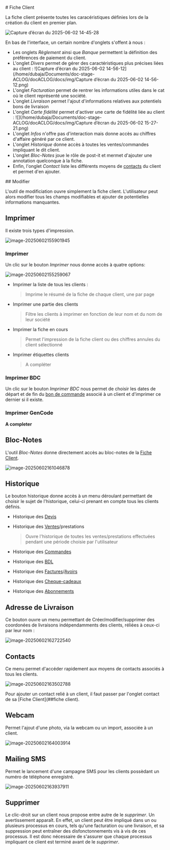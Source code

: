 # Fiche Client



La fiche client présente toutes les caracéristiques définies lors de la création du client en premier plan.

![Capture d’écran du 2025-06-02 14-45-28](/home/dubaja/Documents/doc-stage-ACLOG/docACLOG/docs/img/CaptureClient5.PNG)



En bas de l'interface, un certain nombre d'onglets s'offent à nous : 

- Les onglets _Règlement_ ainsi que _Banque_ permettent la définition des préférences de paiement du client.
- L'onglet _Divers_ permet de gérer des caractéristiques plus précises liées au client : ![Capture d’écran du 2025-06-02 14-56-12](/home/dubaja/Documents/doc-stage-ACLOG/docACLOG/docs/img/Capture d’écran du 2025-06-02 14-56-12.png)
- L'onglet _Facturation_ permet de rentrer les informations utiles dans le cat où le client représenté une société.
- L'onglet _Livraison_ permet l'ajout d'informations relatives aux potentiels bons de livraison
- L'onglet _Carte fidélité_ permet d'activer une carte de fidélité liée au client : ![](/home/dubaja/Documents/doc-stage-ACLOG/docACLOG/docs/img/Capture d’écran du 2025-06-02 15-27-21.png)
- L'onglet _Infos_ n'offre pas d'interaction mais donne accès au chiffres d'affaire généré par ce client.
- L'onglet _Historique_ donne accès à toutes les ventes/commandes impliquant le dit client.
- L'onglet _Bloc-Notes_ joue le rôle de post-it et mermet d'ajouter une annotation quelconque à la fiche.
- Enfin, l'onglet _Contact_ liste les différents moyens de [contacts](##contacts) du client et permet d'en ajouter.



## Modifier

L'outil de modificiation ouvre simplement la fiche client. L'utilisateur peut alors modifier tous les champs modifiables et ajouter de potentielles informations manquantes.

## Imprimer

Il existe trois types d'impression.

![image-20250602155901945](/home/dubaja/Documents/doc-stage-ACLOG/docACLOG/docs/img/image-20250602155901945.png)

### Imprimer

Un clic sur le bouton _Imprimer_ nous donne accès à quatre options: 

![image-20250602155259067](/home/dubaja/Documents/doc-stage-ACLOG/docACLOG/docs/img/image-20250602155259067.png)

- Imprimer la liste de tous les clients : 

  > Imprime le résumé de la fiche de chaque client, une par page

- Imprimer une partie des clients

  > Filtre les clients à imprimer en fonction de leur nom et du nom de leur société

- Imprimer la fiche en cours

  > Permet l'impression de la fiche client ou des chiffres annules du client sélectionné

- Imprimer étiquettes clients

  > A compléter



### Imprimer BDC

Un clic sur le bouton  _Imprimer BDC_ nous permet de choisir les dates de départ et de fin du [bon de commande]() associé à un client et d'imprimer ce dernier si il existe.



### Imprimer GenCode

**A completer**



## Bloc-Notes

L'outil _Bloc-Notes_ donne directement accès au bloc-notes de la [Fiche Client](#fiche-client).

![image-20250602161046878](/home/dubaja/Documents/doc-stage-ACLOG/docACLOG/docs/img/image-20250602161046878.png)



## Historique

Le bouton historique donne accès à un menu déroulant permettant de choisir le sujet de l'historique, celui-ci prenant en compte tous les clients définis.

- Historique des [Devis]()

- Historique des [Ventes]()/prestations

  > Ouvre l'historique de toutes les ventes/prestations effectuées pendant une période choisie par l'utilisateur

- Historique des [Commandes]()

- Historique des [BDL]()

- Historique des [Factures]()/[Avoirs]()

- Historique des [Cheque-cadeaux]()

- Historique des [Abonnements]()



## Adresse de Livraison

Ce bouton ouvre un menu permettant de Créer/modifier/supprimer des coordonées de livraisons indépendamments des clients, réliées à ceux-ci par leur nom :

![image-20250602162722540](/home/dubaja/Documents/doc-stage-ACLOG/docACLOG/docs/img/image-20250602162722540.png)



## Contacts

Ce menu permet d'accéder rapidement aux moyens de contacts associés à tous les clients.

![image-20250602163502788](/home/dubaja/Documents/doc-stage-ACLOG/docACLOG/docs/img/image-20250602163502788.png)

Pour ajouter un contact relié à un client, il faut passer par l'onglet contact de sa [Fiche Client](##fiche client).





## Webcam

Permet l'ajout d'une photo, via la webcam ou un import, associée à un client.

![image-20250602164003914](/home/dubaja/Documents/doc-stage-ACLOG/docACLOG/docs/img/image-20250602164003914.png)



## Mailing SMS

Permet le lancement d'une campagne SMS pour les clients possèdant un numéro de téléphone enregistré.

![image-20250602163937911](/home/dubaja/Documents/doc-stage-ACLOG/docACLOG/docs/img/image-20250602163937911.png)

 

## Supprimer

Le clic-droit sur un client nous propose entre autre de le _supprimer_. Un avertissement apparaît. En effet, un client peut être impliqué dans un ou plusieurs processus en cours, tels qu'une facturation ou une livraison, et sa suppression peut entraîner des disfonctonnements vis à vis de ces processus. Il est donc nécessaire de s'assurer que chaque processus impliquant ce client est terminé avant de le _supprimer_.

